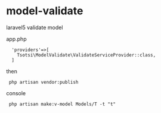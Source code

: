 # model-validate
laravel5 validate model

app.php

      'providers'=>[
        Tsotsi\ModelValidate\ValidateServiceProvider::class,
      ]

then

     php artisan vendor:publish
      
console

     php artisan make:v-model Models/T -t "t"
